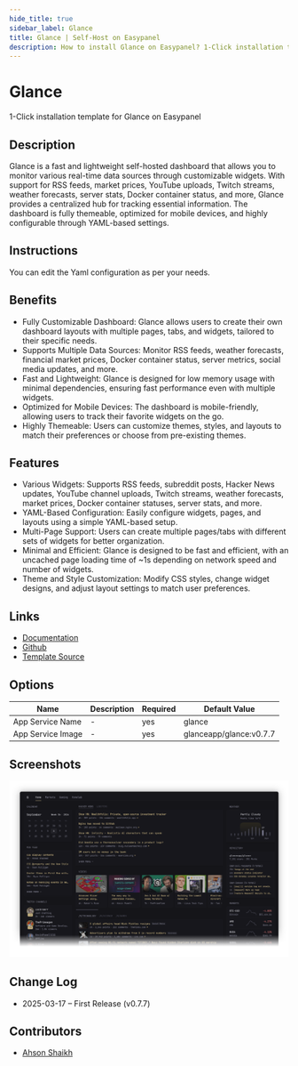 ```yaml
---
hide_title: true
sidebar_label: Glance
title: Glance | Self-Host on Easypanel
description: How to install Glance on Easypanel? 1-Click installation template for Glance on Easypanel
---
```


<!-- generated -->

# Glance

1-Click installation template for Glance on Easypanel

## Description

Glance is a fast and lightweight self-hosted dashboard that allows you to monitor various real-time data sources through customizable widgets. With support for RSS feeds, market prices, YouTube uploads, Twitch streams, weather forecasts, server stats, Docker container status, and more, Glance provides a centralized hub for tracking essential information. The dashboard is fully themeable, optimized for mobile devices, and highly configurable through YAML-based settings.

## Instructions

You can edit the Yaml configuration as per your needs.

## Benefits

- Fully Customizable Dashboard: Glance allows users to create their own dashboard layouts with multiple pages, tabs, and widgets, tailored to their specific needs.
- Supports Multiple Data Sources: Monitor RSS feeds, weather forecasts, financial market prices, Docker container status, server metrics, social media updates, and more.
- Fast and Lightweight: Glance is designed for low memory usage with minimal dependencies, ensuring fast performance even with multiple widgets.
- Optimized for Mobile Devices: The dashboard is mobile-friendly, allowing users to track their favorite widgets on the go.
- Highly Themeable: Users can customize themes, styles, and layouts to match their preferences or choose from pre-existing themes.

## Features

- Various Widgets: Supports RSS feeds, subreddit posts, Hacker News updates, YouTube channel uploads, Twitch streams, weather forecasts, market prices, Docker container statuses, server stats, and more.
- YAML-Based Configuration: Easily configure widgets, pages, and layouts using a simple YAML-based setup.
- Multi-Page Support: Users can create multiple pages/tabs with different sets of widgets for better organization.
- Minimal and Efficient: Glance is designed to be fast and efficient, with an uncached page loading time of ~1s depending on network speed and number of widgets.
- Theme and Style Customization: Modify CSS styles, change widget designs, and adjust layout settings to match user preferences.

## Links

- [Documentation](https://github.com/glanceapp/glance/blob/main/docs/configuration.md)
- [Github](https://github.com/glanceapp/glance)
- [Template Source](https://github.com/easypanel-io/templates/tree/main/templates/glance)

## Options

Name | Description | Required | Default Value
-|-|-|-
App Service Name | - | yes | glance
App Service Image | - | yes | glanceapp/glance:v0.7.7

## Screenshots

![Glance Screenshot](./assets/screenshot.png)

## Change Log

- 2025-03-17 – First Release (v0.7.7)

## Contributors

- [Ahson Shaikh](https://github.com/Ahson-Shaikh)
